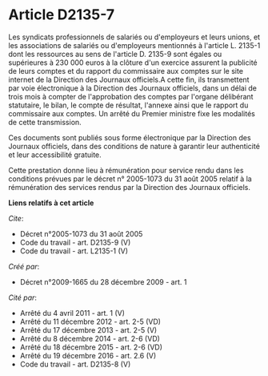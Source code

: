 # Article D2135-7

Les syndicats professionnels de salariés ou d'employeurs et leurs unions, et les associations de salariés ou d'employeurs
mentionnés à l'article L. 2135-1 dont les ressources au sens de l'article D. 2135-9 sont égales ou supérieures à 230 000
euros à la clôture d'un exercice assurent la publicité de leurs comptes et du rapport du commissaire aux comptes sur le site
internet de la Direction des Journaux officiels.A cette fin, ils transmettent par voie électronique à la Direction des
Journaux officiels, dans un délai de trois mois à compter de l'approbation des comptes par l'organe délibérant statutaire, le
bilan, le compte de résultat, l'annexe ainsi que le rapport du commissaire aux comptes. Un arrêté du Premier ministre fixe
les modalités de cette transmission. 

Ces documents sont publiés sous forme électronique par la Direction des Journaux officiels, dans des conditions de nature à
garantir leur authenticité et leur accessibilité gratuite. 

Cette prestation donne lieu à rémunération pour service rendu dans les conditions prévues par le décret n° 2005-1073 du 31
août 2005 relatif à la rémunération des services rendus par la Direction des Journaux officiels.

**Liens relatifs à cet article**

_Cite_:

  - Décret n°2005-1073 du 31 août 2005
  - Code du travail - art. D2135-9 (V)
  - Code du travail - art. L2135-1 (V)

_Créé par_:

  - Décret n°2009-1665 du 28 décembre 2009 - art. 1

_Cité par_:

  - Arrêté du 4 avril 2011 - art. 1 (V)
  - Arrêté du 11 décembre 2012 - art. 2-5 (VD)
  - Arrêté du 17 décembre 2013 - art. 2-5 (V)
  - Arrêté du 8 décembre 2014 - art. 2-6 (VD)
  - Arrêté du 18 décembre 2015 - art. 2-6 (VD)
  - Arrêté du 19 décembre 2016 - art. 2.6 (V)
  - Code du travail - art. D2135-8 (V)
